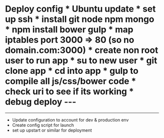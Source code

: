 # Deploy config  * Ubuntu  update  * set up ssh  * install git node npm mongo  * npm install bower gulp  * map iptables port 3000 => 80 (so no domain.com:3000)  * create non root user to run app  * su to new user  * git clone app  * cd into app  * gulp to compile all js/css/bower code  * check uri to see if its working  * debug  deploy  ---  

---  

* Update configuration to account for dev & production env  
* Create config script for launch  
* set up upstart or similar for deployment  

